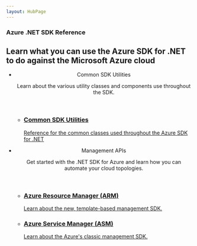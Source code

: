 ```yaml
---
layout: HubPage
---
```


<article id="main">
    <section id="hero-content" class="graph">
        <h1>Azure .NET SDK Reference</h1>
        <h2>Learn what you can use the Azure SDK for .NET to do against the Microsoft Azure cloud</h2>
    </section>
    <!--section id="featured" class="container">
        <h2 class="section-heading"><span class="icon icon-lightbulb-checked"></span> Featured Content</h2>
        <div class="features row">
            <ul class="column-half">
                <li><a href="">Get Started with the SDK</a></li>
            </ul>
            <ul class="column-half">
                <li><a href="">SDK Class Library</a></li>
            </ul>
        </div>
    </section-->
    <div id="journeys">
        <section class="container">
            <ul class="journeys-list">
                <li class="journey-step">
                    <header class="journey-step-header row">
                        <div class="title column-third">
                            <span class="icon icon-tip"></span>
                            <p>Common SDK Utilities</p>
                        </div>
                        <p class="description column-two-thirds">
                            Learn about the various utility classes and components use throughout the SDK. 
                        </p>
                    </header>
                    <section class="journey-step-elements content">
                        <ul class="row">
                            <li class="column column-third">
                                <a href="api/common">
                                    <h3>Common SDK Utilities</h3>
                                    <p>Reference for the common classes used throughout the Azure SDK for .NET</p>
                                </a>
                            </li>
                        </ul>
                    </section>
                </li>
                <li class="journey-step">
                    <header class="journey-step-header row">
                        <div class="title column-third">
                            <span class="icon icon-tip"></span>
                            <p>Management APIs</p>
                        </div>
                        <p class="description column-two-thirds">
                            Get started with the .NET SDK for Azure and learn how you can automate your cloud topologies.
                        </p>
                    </header>
                    <section class="journey-step-elements content">
                        <ul class="row">
                            <li class="column column-third">
                                <a href="api/resourcemanagement/index">
                                    <h3>Azure Resource Manager (ARM)</h3>
                                    <p>Learn about the new, template-based management SDK.</p>
                                </a>
                            </li>
                            <li class="column column-third">
                                <a href="api/servicemanagement/index">
                                    <h3>Azure Service Manager (ASM)</h3>
                                    <p>Learn about the Azure's classic management SDK.</p>
                                </a>
                            </li>
                        </ul>
                    </section>
                </li>
            </ul>
        </section>
    </div>
</article>
